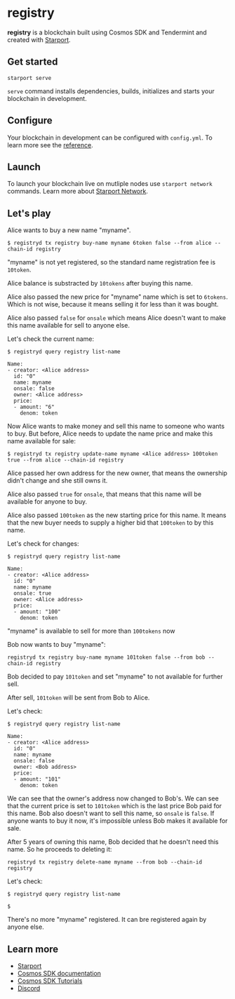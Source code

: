 # registry

**registry** is a blockchain built using Cosmos SDK and Tendermint and created with [Starport](https://github.com/tendermint/starport).

## Get started

```
starport serve
```

`serve` command installs dependencies, builds, initializes and starts your blockchain in development.

## Configure

Your blockchain in development can be configured with `config.yml`. To learn more see the [reference](https://github.com/tendermint/starport#documentation).

## Launch

To launch your blockchain live on mutliple nodes use `starport network` commands. Learn more about [Starport Network](https://github.com/tendermint/spn).

## Let's play

Alice wants to buy a new name "myname".
```
$ registryd tx registry buy-name myname 6token false --from alice --chain-id registry
```
"myname" is not yet registered, so the standard name registration fee is `10token`.

Alice balance is substracted by `10tokens` after buying this name.

Alice also passed the new price for "myname" name which is set to `6tokens`.
Which is not wise, because it means selling it for less than it was bought.

Alice also passed `false` for `onsale` which means Alice doesn't want to make this name available for sell to anyone else.

Let's check the current name:

```
$ registryd query registry list-name

Name:
- creator: <Alice address>
  id: "0"
  name: myname
  onsale: false
  owner: <Alice address>
  price:
  - amount: "6"
    denom: token

```

Now Alice wants to make money and sell this name to someone who wants to buy.
But before, Alice needs to update the name price and make this name available for sale:

```
$ registryd tx registry update-name myname <Alice address> 100token true --from alice --chain-id registry
```
Alice passed her own address for the new owner, that means the ownership didn't change and she still owns it.

Alice also passed `true` for `onsale`, that means that this name will be available for anyone to buy.

Alice also passed `100token` as the new starting price for this name. It means that the new buyer needs to supply a higher bid that `100token` to by this name.

Let's check for changes:

```
$ registryd query registry list-name

Name:
- creator: <Alice address>
  id: "0"
  name: myname
  onsale: true
  owner: <Alice address>
  price:
  - amount: "100"
    denom: token

```

"myname" is available to sell for more than `100tokens` now

Bob now wants to buy "myname":

```
registryd tx registry buy-name myname 101token false --from bob --chain-id registry
```

Bob decided to pay `101token` and set "myname" to not available for further sell.

After sell, `101token` will be sent from Bob to Alice.


Let's check:

```
$ registryd query registry list-name

Name:
- creator: <Alice address>
  id: "0"
  name: myname
  onsale: false
  owner: <Bob address>
  price:
  - amount: "101"
    denom: token
```

We can see that the owner's address now changed to Bob's.
We can see that the current price is set to `101token` which is the last price Bob paid for this name.
Bob also doesn't want to sell this name, so `onsale` is `false`. If anyone wants to buy it now, it's impossible unless Bob makes it available for sale.

After 5 years of owning this name, Bob decided that he doesn't need this name.
So he proceeds to deleting it:

```
registryd tx registry delete-name myname --from bob --chain-id registry
```

Let's check:

```
$ registryd query registry list-name

$
```

There's no more "myname" registered.
It can bre registered again by anyone else.


## Learn more

- [Starport](https://github.com/tendermint/starport)
- [Cosmos SDK documentation](https://docs.cosmos.network)
- [Cosmos SDK Tutorials](https://tutorials.cosmos.network)
- [Discord](https://discord.gg/W8trcGV)

